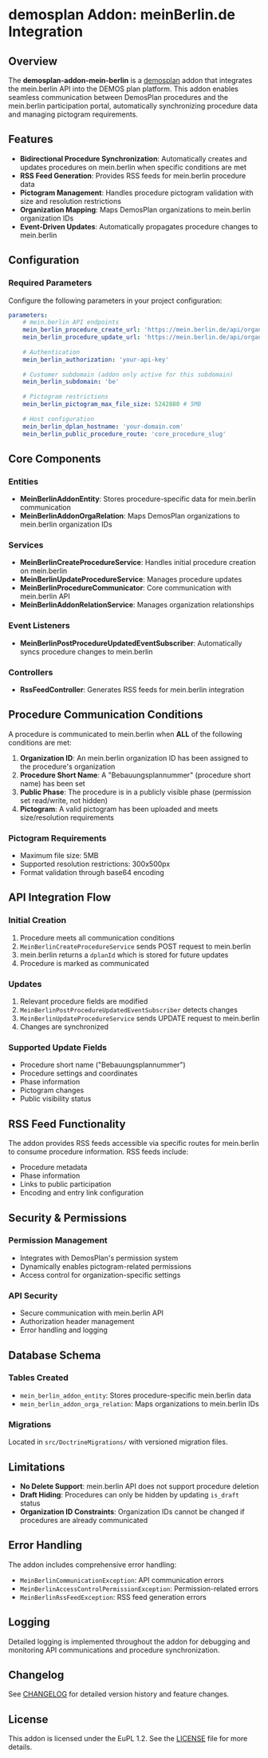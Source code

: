 # demosplan Addon: meinBerlin.de Integration

## Overview

The **demosplan-addon-mein-berlin** is a [demosplan](https://github.com/demos-europe/demosplan-core) addon that integrates the mein.berlin API into the DEMOS plan platform. This addon enables seamless communication between DemosPlan procedures and the mein.berlin participation portal, automatically synchronizing procedure data and managing pictogram requirements.

## Features

- **Bidirectional Procedure Synchronization**: Automatically creates and updates procedures on mein.berlin when specific conditions are met
- **RSS Feed Generation**: Provides RSS feeds for mein.berlin procedure data
- **Pictogram Management**: Handles procedure pictogram validation with size and resolution restrictions
- **Organization Mapping**: Maps DemosPlan organizations to mein.berlin organization IDs
- **Event-Driven Updates**: Automatically propagates procedure changes to mein.berlin

## Configuration

### Required Parameters

Configure the following parameters in your project configuration:

```yaml
parameters:
    # mein.berlin API endpoints
    mein_berlin_procedure_create_url: 'https://mein.berlin.de/api/organisations/<organisation-id>/bplan/'
    mein_berlin_procedure_update_url: 'https://mein.berlin.de/api/organisations/<organisation-id>/bplan/<bplan-id>/'
    
    # Authentication
    mein_berlin_authorization: 'your-api-key'
    
    # Customer subdomain (addon only active for this subdomain)
    mein_berlin_subdomain: 'be'
    
    # Pictogram restrictions
    mein_berlin_pictogram_max_file_size: 5242880 # 5MB
    
    # Host configuration
    mein_berlin_dplan_hostname: 'your-domain.com'
    mein_berlin_public_procedure_route: 'core_procedure_slug'
```

## Core Components

### Entities

- **MeinBerlinAddonEntity**: Stores procedure-specific data for mein.berlin communication
- **MeinBerlinAddonOrgaRelation**: Maps DemosPlan organizations to mein.berlin organization IDs

### Services

- **MeinBerlinCreateProcedureService**: Handles initial procedure creation on mein.berlin
- **MeinBerlinUpdateProcedureService**: Manages procedure updates
- **MeinBerlinProcedureCommunicator**: Core communication with mein.berlin API
- **MeinBerlinAddonRelationService**: Manages organization relationships

### Event Listeners

- **MeinBerlinPostProcedureUpdatedEventSubscriber**: Automatically syncs procedure changes to mein.berlin

### Controllers

- **RssFeedController**: Generates RSS feeds for mein.berlin integration

## Procedure Communication Conditions

A procedure is communicated to mein.berlin when **ALL** of the following conditions are met:

1. **Organization ID**: An mein.berlin organization ID has been assigned to the procedure's organization
2. **Procedure Short Name**: A "Bebauungsplannummer" (procedure short name) has been set
3. **Public Phase**: The procedure is in a publicly visible phase (permission set read/write, not hidden)
4. **Pictogram**: A valid pictogram has been uploaded and meets size/resolution requirements

### Pictogram Requirements

- Maximum file size: 5MB
- Supported resolution restrictions: 300x500px
- Format validation through base64 encoding

## API Integration Flow

### Initial Creation
1. Procedure meets all communication conditions
2. `MeinBerlinCreateProcedureService` sends POST request to mein.berlin
3. mein.berlin returns a `dplanId` which is stored for future updates
4. Procedure is marked as communicated

### Updates
1. Relevant procedure fields are modified
2. `MeinBerlinPostProcedureUpdatedEventSubscriber` detects changes
3. `MeinBerlinUpdateProcedureService` sends UPDATE request to mein.berlin
4. Changes are synchronized

### Supported Update Fields
- Procedure short name ("Bebauungsplannummer")
- Procedure settings and coordinates
- Phase information
- Pictogram changes
- Public visibility status

## RSS Feed Functionality

The addon provides RSS feeds accessible via specific routes for mein.berlin to consume procedure information. RSS feeds include:
- Procedure metadata
- Phase information
- Links to public participation
- Encoding and entry link configuration

## Security & Permissions

### Permission Management
- Integrates with DemosPlan's permission system
- Dynamically enables pictogram-related permissions
- Access control for organization-specific settings

### API Security
- Secure communication with mein.berlin API
- Authorization header management
- Error handling and logging

## Database Schema

### Tables Created
- `mein_berlin_addon_entity`: Stores procedure-specific mein.berlin data
- `mein_berlin_addon_orga_relation`: Maps organizations to mein.berlin IDs

### Migrations
Located in `src/DoctrineMigrations/` with versioned migration files.

## Limitations

- **No Delete Support**: mein.berlin API does not support procedure deletion
- **Draft Hiding**: Procedures can only be hidden by updating `is_draft` status
- **Organization ID Constraints**: Organization IDs cannot be changed if procedures are already communicated

## Error Handling

The addon includes comprehensive error handling:
- `MeinBerlinCommunicationException`: API communication errors
- `MeinBerlinAccessControlPermissionException`: Permission-related errors  
- `MeinBerlinRssFeedException`: RSS feed generation errors

## Logging

Detailed logging is implemented throughout the addon for debugging and monitoring API communications and procedure synchronization.

## Changelog

See [CHANGELOG](CHANGELOG.md) for detailed version history and feature changes.


## License

This addon is licensed under the EuPL 1.2. See the [LICENSE](LICENSE) file for more details.
